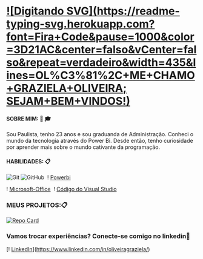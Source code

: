 # [![Digitando SVG](https://readme-typing-svg.herokuapp.com?font=Fira+Code&pause=1000&color=3D21AC&center=falso&vCenter=falso&repeat=verdadeiro&width=435&lines=OL%C3%81%2C+ME+CHAMO+GRAZIELA+OLIVEIRA; SEJAM+BEM+VINDOS!)](https://git.io/typing-svg)

#### SOBRE MIM: 👨 🎓
Sou Paulista, tenho 23 anos
e sou graduanda de Administração.
Conheci o mundo da tecnologia através do Power Bi. Desde então, tenho curiosidade por aprender mais sobre o mundo cativante da programação.

#### HABILIDADES: 📋
![Git](https://img.shields.io/badge/-Git-0D1117?style=for-the-badge&logo=git&labelColor=0D1117)&nbsp;![GitHub](https://img.shields.io/badge/-GitHub-0D1117?style=for-the-badge&logo=github&labelColor=0D1117)&nbsp;
! [
Powerbi
](https://img.shields.io/badge/-PowerBi-0D1117?style=for-the-badge&logo=Powerbi&labelColor=0D1117)

! [Microsoft-Office](https://img.shields.io/badge/-microsoft_office-0D1117?style=for-the-badge&logo=microsoft-office&labelColor=0D1117)&nbsp;
! [Código do Visual Studio](https://img.shields.io/badge/-Visual%20Studio%20Code-0D1117?style=for-the-badge&logo=visual-studio-code&logoColor=007ACC&labelColor=0D1117)&nbsp;


### MEUS PROJETOS:📋
[![Repo Card](https://github-readme-stats.vercel.app/api/pin/?username=grazz00&repo=dio-lab-open-source&bg_color=000&border_color=30A3DC&show_icons=true&icon_color=30A3DC&title_color=E94D5F&text_color=FFF)](https://github.com/grazz00/dio-lab-open-source)

### Vamos trocar experiências? Conecte-se comigo no linkedin🚀
[! [LinkedIn](https://img.shields.io/badge/LinkedIn-000?style=for-the-badge&logo=linkedin&=0E76A8)](https://www.linkedin.com/in/oliveiragraziela/)
